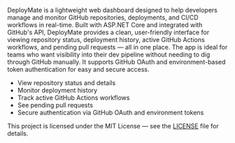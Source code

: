 
DeployMate is a lightweight web dashboard designed to help developers manage and monitor GitHub repositories, deployments, and CI/CD workflows in real-time. Built with ASP.NET Core and integrated with GitHub's API, DeployMate provides a clean, user-friendly interface for viewing repository status, deployment history, active GitHub Actions workflows, and pending pull requests — all in one place. The app is ideal for teams who want visibility into their dev pipeline without needing to dig through GitHub manually. It supports GitHub OAuth and environment-based token authentication for easy and secure access.


- View repository status and details
- Monitor deployment history
- Track active GitHub Actions workflows
- See pending pull requests
- Secure authentication via GitHub OAuth and environment tokens


This project is licensed under the MIT License — see the [LICENSE](LICENSE) file for details.
